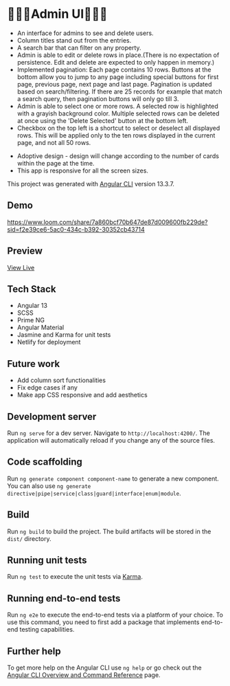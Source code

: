 # 👨🏼‍💻Admin UI👩🏼‍💻

- An interface for admins to see and delete users.
- Column titles stand out from the entries.
- A search bar that can filter on any property.
- Admin is able to edit or delete rows in place.(There is no expectation of persistence. Edit and delete are expected to only happen in memory.)
- Implemented pagination: Each page contains 10 rows. Buttons at the bottom allow you to jump to any page including special buttons for first page, previous page, next page and last page. Pagination is updated based on search/filtering. If there are 25 records for example that match a search query, then pagination buttons will only go till 3.
- Admin is able to select one or more rows. A selected row is highlighted with a grayish background color. Multiple selected rows can be deleted at once using the 'Delete Selected' button at the bottom left.
- Checkbox on the top left is a shortcut to select or deselect all displayed rows. This will be applied only to the ten rows displayed in the current page, and not all 50 rows.

* Adoptive design - design will change according to the number of cards within the page at the time.
* This app is responsive for all the screen sizes.

This project was generated with [Angular CLI](https://github.com/angular/angular-cli) version 13.3.7.

## Demo

https://www.loom.com/share/7a860bcf70b647de87d009600fb229de?sid=f2e39ce6-5ac0-434c-b392-30352cb43714

## Preview

[View Live](https://admin-ui-gautam-balamurali.netlify.app/home)

## Tech Stack

- Angular 13
- SCSS
- Prime NG
- Angular Material
- Jasmine and Karma for unit tests
- Netlify for deployment

## Future work

- Add column sort functionalities
- Fix edge cases if any
- Make app CSS responsive and add aesthetics

## Development server

Run `ng serve` for a dev server. Navigate to `http://localhost:4200/`. The application will automatically reload if you change any of the source files.

## Code scaffolding

Run `ng generate component component-name` to generate a new component. You can also use `ng generate directive|pipe|service|class|guard|interface|enum|module`.

## Build

Run `ng build` to build the project. The build artifacts will be stored in the `dist/` directory.

## Running unit tests

Run `ng test` to execute the unit tests via [Karma](https://karma-runner.github.io).

## Running end-to-end tests

Run `ng e2e` to execute the end-to-end tests via a platform of your choice. To use this command, you need to first add a package that implements end-to-end testing capabilities.

## Further help

To get more help on the Angular CLI use `ng help` or go check out the [Angular CLI Overview and Command Reference](https://angular.io/cli) page.
